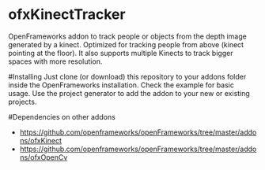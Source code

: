# ofxKinectTracker
OpenFrameworks addon to track people or objects from the depth image generated by a kinect. Optimized for tracking people from above (kinect pointing at the floor).
It also supports multiple Kinects to track bigger spaces with more resolution.

#Installing
Just clone (or download) this repository to your addons folder inside the OpenFrameworks installation. Check the example for basic usage. Use the project generator to add the addon to your new or existing projects.

#Dependencies on other addons
* https://github.com/openframeworks/openFrameworks/tree/master/addons/ofxKinect
* https://github.com/openframeworks/openFrameworks/tree/master/addons/ofxOpenCv
